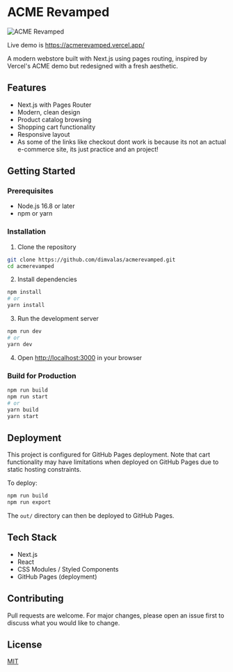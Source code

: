 # ACME Revamped

![ACME Revamped](https://cdn.discordapp.com/attachments/1352694840617472010/1402543884248289340/image.png?ex=68944c48&is=6892fac8&hm=44a282465643fddb2acc43d3b82b0fb35336e0805ce7a6987cc626db5dbecfd0&)

Live demo is https://acmerevamped.vercel.app/

A modern webstore built with Next.js using pages routing, inspired by Vercel's ACME demo but redesigned with a fresh aesthetic.

## Features

- Next.js with Pages Router
- Modern, clean design
- Product catalog browsing
- Shopping cart functionality
- Responsive layout
- As some of the links like checkout dont work is because its not an actual e-commerce site, its just practice and an project!

## Getting Started

### Prerequisites

- Node.js 16.8 or later
- npm or yarn

### Installation

1. Clone the repository
```bash
git clone https://github.com/dimvalas/acmerevamped.git
cd acmerevamped
```

2. Install dependencies
```bash
npm install
# or
yarn install
```

3. Run the development server
```bash
npm run dev
# or
yarn dev
```

4. Open [http://localhost:3000](http://localhost:3000) in your browser

### Build for Production

```bash
npm run build
npm run start
# or
yarn build
yarn start
```

## Deployment

This project is configured for GitHub Pages deployment. Note that cart functionality may have limitations when deployed on GitHub Pages due to static hosting constraints.

To deploy:

```bash
npm run build
npm run export
```

The `out/` directory can then be deployed to GitHub Pages.

## Tech Stack

- Next.js
- React
- CSS Modules / Styled Components
- GitHub Pages (deployment)

## Contributing

Pull requests are welcome. For major changes, please open an issue first to discuss what you would like to change.

## License

[MIT](https://choosealicense.com/licenses/mit/)
